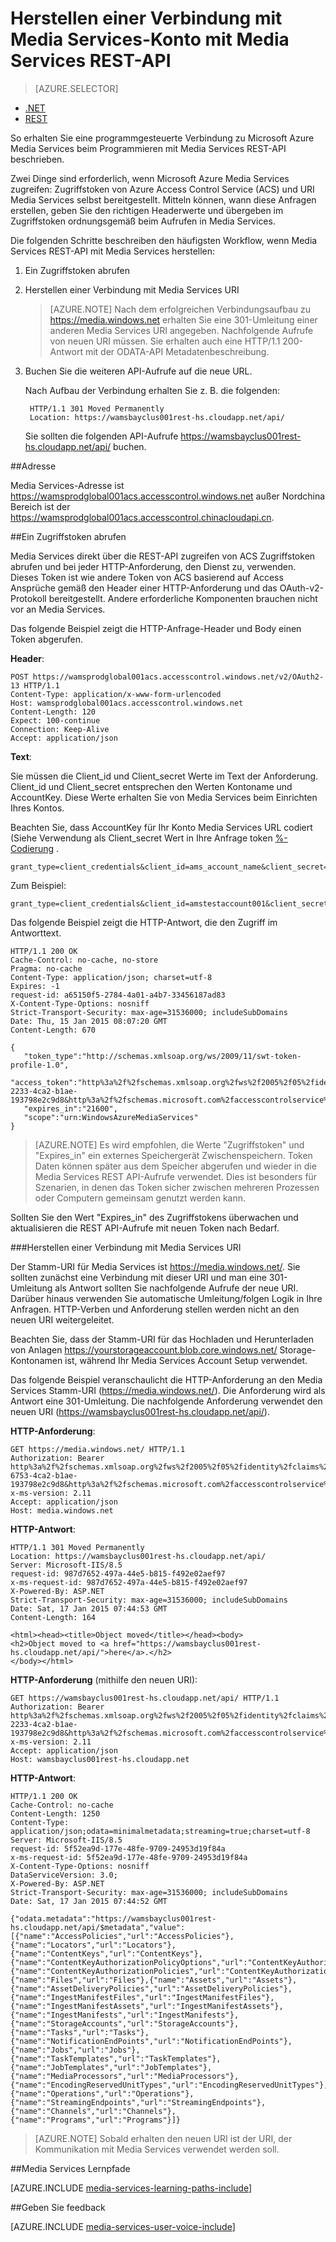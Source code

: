 <properties 
    pageTitle="Media Services-Konto mithilfe von REST-API verbinden | Microsoft Azure" 
    description="In diesem Thema veranschaulicht, wie Media Services Einzelhandelsabonnements REST API verbinden." 
    services="media-services" 
    documentationCenter="" 
    authors="Juliako" 
    manager="erikre" 
    editor=""/>

<tags 
    ms.service="media-services" 
    ms.workload="media" 
    ms.tgt_pltfrm="na" 
    ms.devlang="dotnet" 
    ms.topic="article" 
    ms.date="09/26/2016"  
    ms.author="juliako"/>


# <a name="connecting-to-media-services-account-using-media-services-rest-api"></a>Herstellen einer Verbindung mit Media Services-Konto mit Media Services REST-API

> [AZURE.SELECTOR]
- [.NET](media-services-dotnet-connect-programmatically.md)
- [REST](media-services-rest-connect-programmatically.md)

So erhalten Sie eine programmgesteuerte Verbindung zu Microsoft Azure Media Services beim Programmieren mit Media Services REST-API beschrieben.

Zwei Dinge sind erforderlich, wenn Microsoft Azure Media Services zugreifen: Zugriffstoken von Azure Access Control Service (ACS) und URI Media Services selbst bereitgestellt. Mitteln können, wann diese Anfragen erstellen, geben Sie den richtigen Headerwerte und übergeben im Zugriffstoken ordnungsgemäß beim Aufrufen in Media Services.

Die folgenden Schritte beschreiben den häufigsten Workflow, wenn Media Services REST-API mit Media Services herstellen:

1. Ein Zugriffstoken abrufen 
2. Herstellen einer Verbindung mit Media Services URI 

    >[AZURE.NOTE] Nach dem erfolgreichen Verbindungsaufbau zu https://media.windows.net erhalten Sie eine 301-Umleitung einer anderen Media Services URI angegeben. Nachfolgende Aufrufe von neuen URI müssen.
Sie erhalten auch eine HTTP/1.1 200-Antwort mit der ODATA-API Metadatenbeschreibung.

3. Buchen Sie die weiteren API-Aufrufe auf die neue URL. 

    Nach Aufbau der Verbindung erhalten Sie z. B. die folgenden:

        HTTP/1.1 301 Moved Permanently
        Location: https://wamsbayclus001rest-hs.cloudapp.net/api/

    Sie sollten die folgenden API-Aufrufe https://wamsbayclus001rest-hs.cloudapp.net/api/ buchen.

##<a name="access-control-address"></a>Adresse

Media Services-Adresse ist https://wamsprodglobal001acs.accesscontrol.windows.net außer Nordchina Bereich ist der https://wamsprodglobal001acs.accesscontrol.chinacloudapi.cn.

##<a name="getting-an-access-token"></a>Ein Zugriffstoken abrufen

Media Services direkt über die REST-API zugreifen von ACS Zugriffstoken abrufen und bei jeder HTTP-Anforderung, den Dienst zu, verwenden. Dieses Token ist wie andere Token von ACS basierend auf Access Ansprüche gemäß den Header einer HTTP-Anforderung und das OAuth-v2-Protokoll bereitgestellt. Andere erforderliche Komponenten brauchen nicht vor an Media Services.

Das folgende Beispiel zeigt die HTTP-Anfrage-Header und Body einen Token abgerufen.

**Header**:

    POST https://wamsprodglobal001acs.accesscontrol.windows.net/v2/OAuth2-13 HTTP/1.1
    Content-Type: application/x-www-form-urlencoded
    Host: wamsprodglobal001acs.accesscontrol.windows.net
    Content-Length: 120
    Expect: 100-continue
    Connection: Keep-Alive
    Accept: application/json

    
**Text**:

Sie müssen die Client_id und Client_secret Werte im Text der Anforderung. Client_id und Client_secret entsprechen den Werten Kontoname und AccountKey. Diese Werte erhalten Sie von Media Services beim Einrichten Ihres Kontos. 

Beachten Sie, dass AccountKey für Ihr Konto Media Services URL codiert (Siehe Verwendung als Client_secret Wert in Ihre Anfrage token [%-Codierung](http://tools.ietf.org/html/rfc3986#section-2.1) .

    grant_type=client_credentials&client_id=ams_account_name&client_secret=URL_encoded_ams_account_key&scope=urn%3aWindowsAzureMediaServices


Zum Beispiel: 

    grant_type=client_credentials&client_id=amstestaccount001&client_secret=wUNbKhNj07oqjqU3Ah9R9f4kqTJ9avPpfe6Pk3YZ7ng%3d&scope=urn%3aWindowsAzureMediaServices


Das folgende Beispiel zeigt die HTTP-Antwort, die den Zugriff im Antworttext.

    HTTP/1.1 200 OK
    Cache-Control: no-cache, no-store
    Pragma: no-cache
    Content-Type: application/json; charset=utf-8
    Expires: -1
    request-id: a65150f5-2784-4a01-a4b7-33456187ad83
    X-Content-Type-Options: nosniff
    Strict-Transport-Security: max-age=31536000; includeSubDomains
    Date: Thu, 15 Jan 2015 08:07:20 GMT
    Content-Length: 670
    
    {  
       "token_type":"http://schemas.xmlsoap.org/ws/2009/11/swt-token-profile-1.0",
       "access_token":"http%3a%2f%2fschemas.xmlsoap.org%2fws%2f2005%2f05%2fidentity%2fclaims%2fnameidentifier=amstestaccount001&urn%3aSubscriptionId=z7f19258-2233-4ca2-b1ae-193798e2c9d8&http%3a%2f%2fschemas.microsoft.com%2faccesscontrolservice%2f2010%2f07%2fclaims%2fidentityprovider=https%3a%2f%2fwamsprodglobal001acs.accesscontrol.windows.net%2f&Audience=urn%3aWindowsAzureMediaServices&ExpiresOn=1421330840&Issuer=https%3a%2f%2fwamsprodglobal001acs.accesscontrol.windows.net%2f&HMACSHA256=uf69n82KlqZmkJDNxhJkOxpyIpA2HDyeGUTtSnq1vlE%3d",
       "expires_in":"21600",
       "scope":"urn:WindowsAzureMediaServices"
    }
    

>[AZURE.NOTE]
Es wird empfohlen, die Werte "Zugriffstoken" und "Expires_in" ein externes Speichergerät Zwischenspeichern. Token Daten können später aus dem Speicher abgerufen und wieder in die Media Services REST API-Aufrufe verwendet. Dies ist besonders für Szenarien, in denen das Token sicher zwischen mehreren Prozessen oder Computern gemeinsam genutzt werden kann.

Sollten Sie den Wert "Expires_in" des Zugriffstokens überwachen und aktualisieren die REST API-Aufrufe mit neuen Token nach Bedarf.

###<a name="connecting-to-the-media-services-uri"></a>Herstellen einer Verbindung mit Media Services URI

Der Stamm-URI für Media Services ist https://media.windows.net/. Sie sollten zunächst eine Verbindung mit dieser URI und man eine 301-Umleitung als Antwort sollten Sie nachfolgende Aufrufe der neue URI. Darüber hinaus verwenden Sie automatische Umleitung/folgen Logik in Ihre Anfragen. HTTP-Verben und Anforderung stellen werden nicht an den neuen URI weitergeleitet.

Beachten Sie, dass der Stamm-URI für das Hochladen und Herunterladen von Anlagen https://yourstorageaccount.blob.core.windows.net/ Storage-Kontonamen ist, während Ihr Media Services Account Setup verwendet.

Das folgende Beispiel veranschaulicht die HTTP-Anforderung an den Media Services Stamm-URI (https://media.windows.net/). Die Anforderung wird als Antwort eine 301-Umleitung. Die nachfolgende Anforderung verwendet den neuen URI (https://wamsbayclus001rest-hs.cloudapp.net/api/).     

**HTTP-Anforderung**:
    
    GET https://media.windows.net/ HTTP/1.1
    Authorization: Bearer http%3a%2f%2fschemas.xmlsoap.org%2fws%2f2005%2f05%2fidentity%2fclaims%2fnameidentifier=amstestaccount001&urn%3aSubscriptionId=z7f19258-6753-4ca2-b1ae-193798e2c9d8&http%3a%2f%2fschemas.microsoft.com%2faccesscontrolservice%2f2010%2f07%2fclaims%2fidentityprovider=https%3a%2f%2fwamsprodglobal001acs.accesscontrol.windows.net%2f&Audience=urn%3aWindowsAzureMediaServices&ExpiresOn=1421500579&Issuer=https%3a%2f%2fwamsprodglobal001acs.accesscontrol.windows.net%2f&HMACSHA256=ElVWXOnMVggFQl%2ft9vhdcv1qH1n%2fE8l3hRef4zPmrzg%3d
    x-ms-version: 2.11
    Accept: application/json
    Host: media.windows.net


**HTTP-Antwort**:
    
    HTTP/1.1 301 Moved Permanently
    Location: https://wamsbayclus001rest-hs.cloudapp.net/api/
    Server: Microsoft-IIS/8.5
    request-id: 987d7652-497a-44e5-b815-f492e02aef97
    x-ms-request-id: 987d7652-497a-44e5-b815-f492e02aef97
    X-Powered-By: ASP.NET
    Strict-Transport-Security: max-age=31536000; includeSubDomains
    Date: Sat, 17 Jan 2015 07:44:53 GMT
    Content-Length: 164
    
    <html><head><title>Object moved</title></head><body>
    <h2>Object moved to <a href="https://wamsbayclus001rest-hs.cloudapp.net/api/">here</a>.</h2>
    </body></html>


**HTTP-Anforderung** (mithilfe den neuen URI):
            
    GET https://wamsbayclus001rest-hs.cloudapp.net/api/ HTTP/1.1
    Authorization: Bearer http%3a%2f%2fschemas.xmlsoap.org%2fws%2f2005%2f05%2fidentity%2fclaims%2fnameidentifier=amstestaccount001&urn%3aSubscriptionId=z7f19258-2233-4ca2-b1ae-193798e2c9d8&http%3a%2f%2fschemas.microsoft.com%2faccesscontrolservice%2f2010%2f07%2fclaims%2fidentityprovider=https%3a%2f%2fwamsprodglobal001acs.accesscontrol.windows.net%2f&Audience=urn%3aWindowsAzureMediaServices&ExpiresOn=1421500579&Issuer=https%3a%2f%2fwamsprodglobal001acs.accesscontrol.windows.net%2f&HMACSHA256=ElVWXOnMVggFQl%2ft9vhdcv1qH1n%2fE8l3hRef4zPmrzg%3d
    x-ms-version: 2.11
    Accept: application/json
    Host: wamsbayclus001rest-hs.cloudapp.net


**HTTP-Antwort**:
    
    HTTP/1.1 200 OK
    Cache-Control: no-cache
    Content-Length: 1250
    Content-Type: application/json;odata=minimalmetadata;streaming=true;charset=utf-8
    Server: Microsoft-IIS/8.5
    request-id: 5f52ea9d-177e-48fe-9709-24953d19f84a
    x-ms-request-id: 5f52ea9d-177e-48fe-9709-24953d19f84a
    X-Content-Type-Options: nosniff
    DataServiceVersion: 3.0;
    X-Powered-By: ASP.NET
    Strict-Transport-Security: max-age=31536000; includeSubDomains
    Date: Sat, 17 Jan 2015 07:44:52 GMT
    
    {"odata.metadata":"https://wamsbayclus001rest-hs.cloudapp.net/api/$metadata","value":[{"name":"AccessPolicies","url":"AccessPolicies"},{"name":"Locators","url":"Locators"},{"name":"ContentKeys","url":"ContentKeys"},{"name":"ContentKeyAuthorizationPolicyOptions","url":"ContentKeyAuthorizationPolicyOptions"},{"name":"ContentKeyAuthorizationPolicies","url":"ContentKeyAuthorizationPolicies"},{"name":"Files","url":"Files"},{"name":"Assets","url":"Assets"},{"name":"AssetDeliveryPolicies","url":"AssetDeliveryPolicies"},{"name":"IngestManifestFiles","url":"IngestManifestFiles"},{"name":"IngestManifestAssets","url":"IngestManifestAssets"},{"name":"IngestManifests","url":"IngestManifests"},{"name":"StorageAccounts","url":"StorageAccounts"},{"name":"Tasks","url":"Tasks"},{"name":"NotificationEndPoints","url":"NotificationEndPoints"},{"name":"Jobs","url":"Jobs"},{"name":"TaskTemplates","url":"TaskTemplates"},{"name":"JobTemplates","url":"JobTemplates"},{"name":"MediaProcessors","url":"MediaProcessors"},{"name":"EncodingReservedUnitTypes","url":"EncodingReservedUnitTypes"},{"name":"Operations","url":"Operations"},{"name":"StreamingEndpoints","url":"StreamingEndpoints"},{"name":"Channels","url":"Channels"},{"name":"Programs","url":"Programs"}]}
     


>[AZURE.NOTE] Sobald erhalten den neuen URI ist der URI, der Kommunikation mit Media Services verwendet werden soll. 


##<a name="media-services-learning-paths"></a>Media Services Lernpfade

[AZURE.INCLUDE [media-services-learning-paths-include](../../includes/media-services-learning-paths-include.md)]

##<a name="provide-feedback"></a>Geben Sie feedback

[AZURE.INCLUDE [media-services-user-voice-include](../../includes/media-services-user-voice-include.md)]
